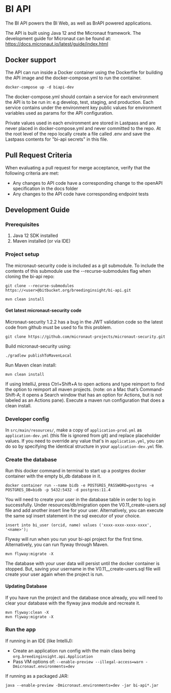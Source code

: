 # BI API

The BI API powers the BI Web, as well as BrAPI powered applications.

The API is built using Java 12 and the Micronaut framework.  The development guide for Micronaut can be found at: https://docs.micronaut.io/latest/guide/index.html

## Docker support
The API can run inside a Docker container using the Dockerfile for building the
API image and the docker-compose.yml to run the container.
```
docker-compose up -d biapi-dev
```

The docker-compose.yml should contain a service for each environment the API is
to be run in: e.g develop, test, staging, and production.  Each service contains
under the environment key public values for environment variables used as params
for the API configuration.

Private values used in each environment are stored in Lastpass and are never
placed in docker-compose.yml and never committed to the repo.  At the root level
of the repo locally create a file called .env and save the Lastpass contents for
"bi-api secrets" in this file.

## Pull Request Criteria

When evaluating a pull request for merge acceptance, verify that the following criteria are met:

* Any changes to API code have a corresponding change to the openAPI specification in the docs folder
* Any changes to the API code have corresponding endpoint tests

## Development Guide

### Prerequisites

1. Java 12 SDK installed
1. Maven installed (or via IDE)

### Project setup
The micronaut-security code is included as a git submodule.  To include the contents of this submodule use the --recurse-submodules flag when cloning the bi-api repo:
```
git clone --recurse-submodules https://<user>@bitbucket.org/breedinginsight/bi-api.git
```
```
mvn clean install
```

#### Get latest micronaut-security code

Micronaut-security 1.2.2 has a bug in the JWT validation code so the latest code from github must be used to fix this problem.

```
git clone https://github.com/micronaut-projects/micronaut-security.git
```

Build micronaut-security using:

```
./gradlew publishToMavenLocal
```

Run Maven clean install:

```
mvn clean install
```

If using IntelliJ, press Ctrl+Shift+A to open actions and type reimport to find the option to reimport all maven projects. (note: on a Mac that’s Command-Shift-A; it opens a Search window that has an option for Actions, but is not labeled as an Actions pane). Execute a maven run configuration that does a clean install.

### Developer config

In `src/main/resources/`, make a copy of `application-prod.yml` as `application-dev.yml` (this file is ignored from git) and replace placeholder values.  If you need to override any value that's in `application.yml`, you can do so by specifying the identical structure in your `application-dev.yml` file.

### Create the database

Run this docker command in terminal to start up a postgres docker container with the empty bi_db database in it. 

```
docker container run --name bidb -e POSTGRES_PASSWORD=postgres -e POSTGRES_DB=bidb -p 5432:5432 -d postgres:11.4
```

You will need to create your user in the database table in order to log in successfully. Under resources/db/migration open the V0.11_create-users.sql file and add another insert line for your user. Alternatively, you can execute the same sql insert statement in the sql executor of your choice. 

```
insert into bi_user (orcid, name) values ('xxxx-xxxx-xxxx-xxxx', '<name>');
```

Flyway will run when you run your bi-api project for the first time. Alternatively, you can run flyway through Maven. 

```
mvn flyway:migrate -X
```

The database with your user data will persist until the docker container is stopped. But, saving your username in the V0.11__create-users.sql file will create your user again when the project is run. 

#### Updating Database

If you have run the project and the database once already, you will need to clear your database with the flyway java module and recreate it. 

```
mvn flyway:clean -X
mvn flyway:migrate -X
```

### Run the app

If running in an IDE (like IntelliJ):

- Create an application run config with the main class being `org.breedinginsight.api.Application`
- Pass VM options of: `--enable-preview --illegal-access=warn -Dmicronaut.environments=dev`

If running as a packaged JAR:
```
java --enable-preview -Dmicronaut.environments=dev -jar bi-api*.jar
```
